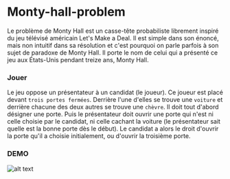 # Monty-hall-problem

Le problème de Monty Hall est un casse-tête probabiliste librement inspiré du jeu télévisé américain Let's Make a Deal. Il est simple dans son énoncé, mais non intuitif dans sa résolution et c'est pourquoi on parle parfois à son sujet de paradoxe de Monty Hall. Il porte le nom de celui qui a présenté ce jeu aux États-Unis pendant treize ans, Monty Hall.


### Jouer 
Le jeu oppose un présentateur à un candidat (le joueur). 
Ce joueur est placé devant `trois portes fermées`. Derrière l'une d'elles se trouve une `voiture` et derrière chacune des deux autres se trouve une `chèvre`. Il doit tout d'abord désigner une porte. Puis le présentateur doit ouvrir une porte qui n'est ni celle choisie par le candidat, ni celle cachant la voiture (le présentateur sait quelle est la bonne porte dès le début). Le candidat a alors le droit d'ouvrir la porte qu'il a choisie initialement, ou d'ouvrir la troisième porte.

### DEMO

![alt text](https://github.com/raniaAyadi/Monty-hall-problem/master/image/1.png)

